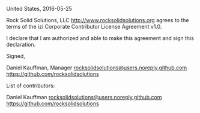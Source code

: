 United States, 2016-05-25

Rock Solid Solutions, LLC <http://www.rocksolidsolutions.org> agrees to the terms of the izi Corporate Contributor License
Agreement v1.0.

I declare that I am authorized and able to make this agreement and sign this
declaration.

Signed,

Daniel Kauffman, Manager rocksolidsolutions@users.noreply.github.com <https://github.com/rocksolidsolutions>

List of contributors:

Daniel Kauffman rocksolidsolutions@users.noreply.github.com <https://github.com/rocksolidsolutions>
